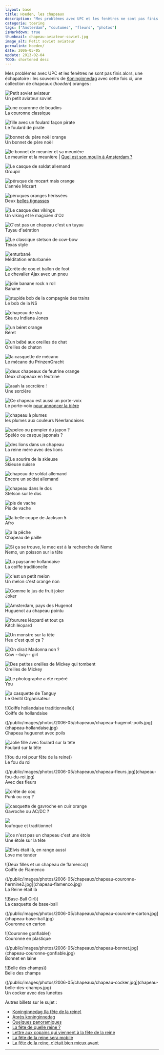```yaml
---
layout: base
title: Hoeden, les chapeaux
description: "Mes problèmes avec UPC et les fenêtres ne sont pas finis alors, une échapatoire : les souvenirs de Koninginnedag avec cette fois ci, une collection de chapea"
categorie: toering
tags: ["Amsterdam", "coutumes", "fleurs", "photos"]
isMarkdown: true
thumbnail: chapeau-aviateur-soviet.jpg
image_alt: Petit soviet aviateur
permalink: hoeden/
date: 2006-05-05
update: 2013-02-04
TODO: shortened desc 
---
```


Mes problèmes avec UPC et les fenêtres ne sont pas finis alors, une échapatoire : les souvenirs de [Koninginnedag](/koninginnedag) avec cette fois ci, une collection de chapeaux (*hoeden*) oranges :

<!-- HTML -->
<a name="soviet"></a>
<!-- / HTML -->
![Petit soviet aviateur](chapeau-aviateur-soviet.jpg)  
Un petit aviateur soviet

![une couronne de boudins](chapeau-couronne-boudin.jpg)  
La couronne classique
<!-- HTML -->
<a name="pirate"></a>
<!-- / HTML -->
![fille avec un foulard façon pirate](chapeau-corsaire.jpg)  
Le foulard de pirate

![bonnet du père noël orange](chapeaux-noel.jpg)  
Un bonnet de père noël
<!-- HTML -->
<a name="meunier"></a>
<!-- / HTML -->
![le bonnet de meunier et sa meunière](chapeaux-meunier-meuniere.jpg)  
Le meunier et la meunière | [Quel est son moulin à Amsterdam ?](/les-moulins-d-amsterdam)
<!-- HTML -->
<a name="vermart"></a>
<!-- / HTML -->
![Le casque de soldat allemand](chapeau-vermart.jpg)  
Groupir 

<!-- HTML -->
<a name="mozart"></a>
<!-- / HTML -->
![péruque de mozart mais orange](chapeau-trazom.jpg)  
L'année Mozart
<!-- HTML -->
<a name="tignasses"></a>
<!-- / HTML -->
![péruques oranges hérissées](chapeaux-hirsutes.jpg)  
Deux [belles tignasses](http://www.flickr.com/photos/13274211@N00/470975708/)
<!-- HTML -->
<a name="viking"></a>
<!-- / HTML -->
![Le casque des vikings](chapeaux-viking-oz.jpg)  
Un viking et le magicien d'Oz

![C'est pas un chapeau c'est un tuyau](chapeau-tuyau.jpg)  
Tuyau d'aération
<!-- HTML -->
<a name="cowboy"></a>
<!-- / HTML -->
![Le classique stetson de cow-bow](chapeau-texan.jpg)  
Texas style
<!-- HTML -->
<a name="turban"></a>
<!-- / HTML -->
![enturbané](chapeau-turban.jpg)  
Méditation enturbanée
<!-- HTML -->
<a name="ajax"></a>
<!-- / HTML -->
![crète de coq et ballon de foot](chapeau-ajax.jpg)  
Le chevalier Ajax avec un pneu
<!-- HTML -->
<a name="banane"></a>
<!-- / HTML -->
![jolie banane rock n roll](chapeau-banane.jpg)  
Banane

![stupide bob de la compagnie des trains](chapeaux-bob-ns.jpg)  
Le bob de la NS

![chapeau de ska](chapeau-ska.jpg)  
Ska ou Indiana Jones
<!-- HTML -->
<a name="beret"></a>
<!-- / HTML -->
![un béret orange](chapeau-beret.jpg)  
Béret
<!-- HTML -->
<a name="chat"></a>
<!-- / HTML -->
![un bébé aux oreilles de chat](chapeau-oreilles-chat.jpg)  
Oreilles de chaton

![la casquette de mécano](chapeau-mecano.jpg)  
Le mécano du PrinzenGracht

![deux chapeaux de feutrine orange](chapeaux-feutrine.jpg)  
Deux chapeaux en feutrine
<!-- HTML -->
<a name="sorciere"></a>
<!-- / HTML -->
![aaah la socrcière !](chapeau-sorciere.jpg)  
Une sorcière
<!-- HTML -->
<a name="portevoix"></a>
<!-- / HTML -->
![Ce chapeau est aussi un porte-voix](chapeau-porte-voix.jpg)  
Le porte-voix [pour annoncer la bière](http://www.xs4all.nl/~jlhkrans/Reine_2006/pages/DSCN1569.htm)
<!-- HTML -->
<a name="plumes"></a>
<!-- / HTML -->
![chapeau à plumes](chapeau-plumes.jpg)  
les plumes aux couleurs Néerlandaises
<!-- HTML -->
<a name="speleo"></a>
<!-- / HTML -->
![speleo ou pompier du japon ?](chapeau-pompier-japon.jpg)   
Spéléo ou casque japonais ?
<!-- HTML -->
<a name="lions"></a>
<!-- / HTML -->
![des lions dans un chapeau](chapeau-queenmother.jpg)  
La reine mère avec des lions
<!-- HTML -->
<a name="skieuse"></a>
<!-- / HTML -->
![Le sourire de la skieuse](chapeau-skieuse.jpg)  
Skieuse suisse

![chapeau de soldat allemand](chapeau-ss.jpg)  
Encore un soldat allemand
<!-- HTML -->
<a name="stetson"></a>
<!-- / HTML -->
![chapeau dans le dos](chapeau-stetson.jpg)  
Stetson sur le dos
<!-- HTML -->
<a name="pis"></a>
<!-- / HTML -->
![pis de vache](chapeau-pis.jpg)  
Pis de vache
<!-- HTML -->
<a name="afro"></a>
<!-- / HTML -->
![la belle coupe de Jackson 5](chapeau-perruque-afro.jpg)  
Afro
<!-- HTML -->
<a name="paille"></a>
<!-- / HTML -->
![à la pêche](chapeau-pecheur.jpg)  
Chapeau de paille
<!-- HTML -->
<a name="nemo"></a>
<!-- / HTML -->
![Si ça se trouve, le mec est à la recherche de Nemo](chapeau-nemo.jpg)  
Nemo, un poisson sur la tête
<!-- HTML -->
<a name="coiffe"></a>
<!-- / HTML -->
![La paysanne hollandaise](chapeau-paysanne.jpg)  
La coiffe traditionelle
<!-- HTML -->
<a name="melon"></a>
<!-- / HTML -->
![c'est un petit melon](chapeau-melon.jpg)  
Un melon c'est orange non 
<!-- HTML -->
<a name="joker"></a>
<!-- / HTML -->
![Comme le jus de fruit joker](chapeau-joker.jpg)  
Joker
<!-- HTML -->
<a name="hugenot"></a>
<!-- / HTML -->
![Amsterdam, pays des Hugenot](chapeau-hugenot.jpg)  
Huguenot au chapeau pointu
<!-- HTML -->
<a name="kitch"></a>
<!-- / HTML -->
![fourures léopard et tout ça](chapeau-leopard.jpg)  
Kitch léopard
<!-- HTML -->
<a name="monstre"></a>
<!-- / HTML -->
![Un monstre sur la tëte](chapeau-monstre.jpg)  
Heu c'est quoi ça ?
<!-- HTML -->
<a name="madonna"></a>
<!-- / HTML -->
![On dirait Madonna non ?](chapeau-madonna.jpg)  
Cow --boy-- girl

<!-- HTML -->
<a name="mickey"></a>
<!-- / HTML -->
![Des petites oreilles de Mickey qui tombent](chapeau-oreilles-mickey.jpg)  
Oreilles de Mickey

<!-- HTML -->
<a name="you"></a>
<!-- / HTML -->
![Le photographe a été repéré](chapeau-haut-de-forme.jpg)  
You 
<!-- HTML -->
<a name="tanguy"></a>
<!-- / HTML -->
![a casquette de Tanguy](chapeau-go.jpg)  
Le Gentil Organisateur

<!-- HTML -->
<a name="coiffe2"></a>
<!-- / HTML -->
![Coiffe hollandaise traditionnelle))  
Coiffe de hollandaise
<!-- HTML -->
<a name="poils"></a>
<!-- / HTML -->
((/public/images/photos/2006-05/chapeaux/chapeau-hugenot-poils.jpg](chapeau-hollandaise.jpg)  
Chapeau huguenot avec poils
<!-- HTML -->
<a name="foulard"></a>
<!-- / HTML -->
![Jolie fille avec foulard sur la tête](chapeau-foulard.jpg)  
Foulard sur la tête

<!-- HTML -->
<a name="fou"></a>
<!-- / HTML -->
![fou du roi pour fête de la reine))  
Le fou du roi
<!-- HTML -->
<a name="fleurs"></a>
<!-- / HTML -->
((/public/images/photos/2006-05/chapeaux/chapeau-fleurs.jpg](chapeau-fou-du-roi.jpg)  
Avec des fleurs
<!-- HTML -->
<a name="coq"></a>
<!-- / HTML -->
![crête de coq](chapeau-coq.jpg)  
Punk ou coq ?
<!-- HTML -->
<a name="gavroche"></a>
<!-- / HTML -->
![casquette de gavroche en cuir orange](chapeau-gavroche.jpg)  
Gavroche ou AC/DC ?

![](chapeau-cracker.jpg)  
loufoque et traditionnel
<!-- HTML -->
<a name="etole"></a>
<!-- / HTML -->
![ce n'est pas un chapeau c'est une étole](chapeau-echarpe.jpg)  
Une étole sur la tête
<!-- HTML -->
<a name="elvis"></a>
<!-- / HTML -->
![Elvis était là, en range aussi](chapeau-elvis.jpg)  
Love me tender
<!-- HTML -->
<a name="flamenco"></a>
<!-- / HTML -->
![Deux filles et un chapeau de flamenco))  
Coiffe de Flamenco
<!-- HTML -->
<a name="reine"></a>
<!-- / HTML -->
((/public/images/photos/2006-05/chapeaux/chapeau-couronne-hermine2.jpg](chapeau-flamenco.jpg)  
La Reine était là
<!-- HTML -->
<a name="pet"></a>
<!-- / HTML -->
![Base-Ball Girl))  
La casquette de base-ball
<!-- HTML -->
<a name="carton"></a>
<!-- / HTML -->
((/public/images/photos/2006-05/chapeaux/chapeau-couronne-carton.jpg](chapeau-base-ball.jpg)  
Couronne en carton
<!-- HTML -->
<a name="gonflable"></a>
<!-- / HTML -->
![Couronne gonflable))  
Couronne en plastique
<!-- HTML -->
<a name="bonnet"></a>
<!-- / HTML -->
((/public/images/photos/2006-05/chapeaux/chapeau-bonnet.jpg](chapeau-couronne-gonflable.jpg)  
Bonnet en laine
<!-- HTML -->
<a name="belle"></a>
<!-- / HTML -->
![Belle des champs))  
Belle des champs
<!-- HTML -->
<a name="cocker"></a>
<!-- / HTML -->
((/public/images/photos/2006-05/chapeaux/chapeau-cocker.jpg](chapeau-belle-des-champs.jpg)  
Un cocker avec des lunettes

Autres billets sur le sujet :
* [Koninginnedag (la fête de la reine)](/koninginnedag)
* [Après koninginnedag](/apres-koninginnedag)
* [Quelques panoramiques](/pas-de-fete-du-travail)
* [La fête de quelle reine ?](/la-fete-de-quelle-reine)
* [Lettre aux copains qui viennent à la fête de la reine](/lettre-aux-copains-qui-viennent-a-la-fete-de-la-reine)
* [La fête de la reine sera mobile](/la-fete-de-la-reine-sera-mobile)
* [La fête de la reine, c'était bien mieux avant](/fete-dela-reine-bien-mieux-avant)
---